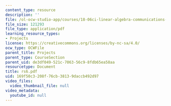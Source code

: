 ```yaml
---
content_type: resource
description: ''
file: /ol-ocw-studio-app/courses/18-06ci-linear-algebra-communications-intensive-spring-2004/169f50c3208f76cb38139daccb492d97_rs6.pdf
file_size: 121293
file_type: application/pdf
learning_resource_types:
- Projects
license: https://creativecommons.org/licenses/by-nc-sa/4.0/
ocw_type: OCWFile
parent_title: Projects
parent_type: CourseSection
parent_uid: de3df049-521c-7063-56c9-8fdb65ea58aa
resourcetype: Document
title: rs6.pdf
uid: 169f50c3-208f-76cb-3813-9daccb492d97
video_files:
  video_thumbnail_file: null
video_metadata:
  youtube_id: null
---
```

